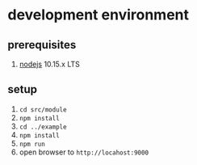 # development environment

## prerequisites

1. [nodejs](https://nodejs.org/en/) 10.15.x LTS

## setup

1. `cd src/module`
1. `npm install`
1. `cd ../example`
1. `npm install`
1. `npm run`
1. open browser to `http://locahost:9000`
